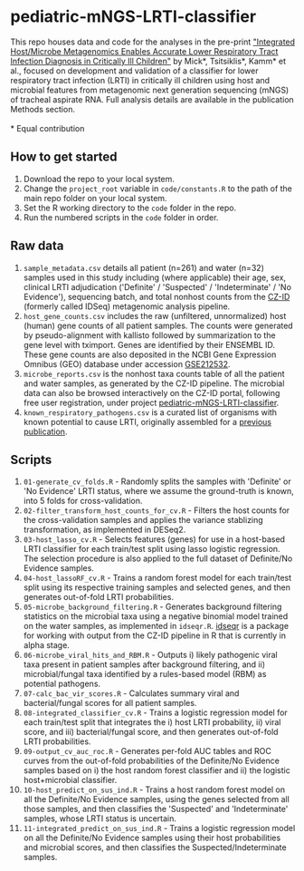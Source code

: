 # pediatric-mNGS-LRTI-classifier
This repo houses data and code for the analyses in the pre-print ["Integrated Host/Microbe Metagenomics Enables Accurate Lower Respiratory Tract Infection Diagnosis in Critically Ill Children"](https://doi.org/10.1101/2022.12.01.22282994) by Mick*, Tsitsiklis*, Kamm* et al., focused on development and validation of a classifier for lower respiratory tract infection (LRTI) in critically ill children using host and microbial features from metagenomic next generation sequencing (mNGS) of tracheal aspirate RNA. Full analysis details are available in the publication Methods section. <br><br>
\* Equal contribution

## How to get started
1. Download the repo to your local system.
2. Change the `project_root` variable in `code/constants.R` to the path of the main repo folder on your local system.
3. Set the R working directory to the `code` folder in the repo.
4. Run the numbered scripts in the `code` folder in order.

## Raw data

1. `sample_metadata.csv` details all patient (n=261) and water (n=32) samples used in this study including (where applicable) their age, sex, clinical LRTI adjudication ('Definite' / 'Suspected' / 'Indeterminate' / 'No Evidence'), sequencing batch, and total nonhost counts from the [CZ-ID](http://czid.org) (formerly called IDSeq) metagenomic analysis pipeline.
2. `host_gene_counts.csv` includes the raw (unfiltered, unnormalized) host (human) gene counts of all patient samples. The counts were generated by pseudo-alignment with kallisto followed by summarization to the gene level with tximport. Genes are identified by their ENSEMBL ID. These gene counts are also deposited in the NCBI Gene Expression Omnibus (GEO) database under accession [GSE212532](https://www.ncbi.nlm.nih.gov/geo/query/acc.cgi?acc=GSE212532).
3. `microbe_reports.csv` is the nonhost taxa counts table of all the patient and water samples, as generated by the CZ-ID pipeline. The microbial data can also be browsed interactively on the CZ-ID portal, following free user registration, under project [pediatric-mNGS-LRTI-classifier](https://czid.org/public?projectId=5219).
4. `known_respiratory_pathogens.csv` is a curated list of organisms with known potential to cause LRTI, originally assembled for a [previous publication](https://www.pnas.org/doi/10.1073/pnas.1809700115).

## Scripts

1. `01-generate_cv_folds.R` - Randomly splits the samples with 'Definite' or 'No Evidence' LRTI status, where we assume the ground-truth is known, into 5 folds for cross-validation.
2. `02-filter_transform_host_counts_for_cv.R` - Filters the host counts for the cross-validation samples and applies the variance stablizing transformation, as implemented in DESeq2.
3. `03-host_lasso_cv.R` - Selects features (genes) for use in a host-based LRTI classifier for each train/test split using lasso logistic regression. The selection procedure is also applied to the full dataset of Definite/No Evidence samples.
4. `04-host_lassoRF_cv.R` - Trains a random forest model for each train/test split using its respective training samples and selected genes, and then generates out-of-fold LRTI probabilities.
5. `05-microbe_background_filtering.R` - Generates background filtering statistics on the microbial taxa using a negative binomial model trained on the water samples, as implemented in `idseqr.R`. [idseqr](https://github.com/czbiohub/idseqr) is a package for working with output from the CZ-ID pipeline in R that is currently in alpha stage.
6. `06-microbe_viral_hits_and_RBM.R` - Outputs i) likely pathogenic viral taxa present in patient samples after background filtering, and ii) microbial/fungal taxa identified by a rules-based model (RBM) as potential pathogens. 
7. `07-calc_bac_vir_scores.R` - Calculates summary viral and bacterial/fungal scores for all patient samples.
8. `08-integrated_classifier_cv.R` - Trains a logistic regression model for each train/test split that integrates the i) host LRTI probability, ii) viral score, and iii) bacterial/fungal score, and then generates out-of-fold LRTI probabilities.
9. `09-output_cv_auc_roc.R` - Generates per-fold AUC tables and ROC curves from the out-of-fold probabilities of the Definite/No Evidence samples based on i) the host random forest classifier and ii) the logistic host+microbial classifier.
10. `10-host_predict_on_sus_ind.R` - Trains a host random forest model on all the Definite/No Evidence samples, using the genes selected from all those samples, and then classifies the 'Suspected' and 'Indeterminate' samples, whose LRTI status is uncertain.
11. `11-integrated_predict_on_sus_ind.R` - Trains a logistic regression model on all the Definite/No Evidence samples using their host probabilities and microbial scores, and then classifies the Suspected/Indeterminate samples.
